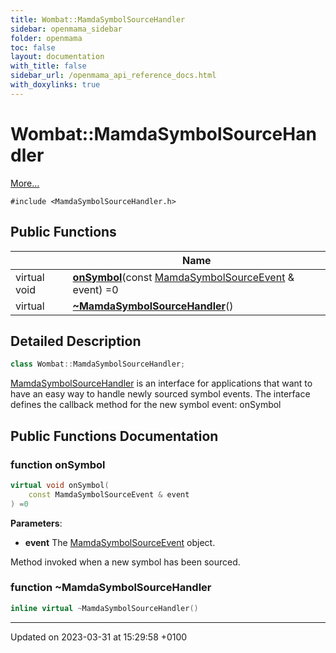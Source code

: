 ```yaml
---
title: Wombat::MamdaSymbolSourceHandler
sidebar: openmama_sidebar
folder: openmama
toc: false
layout: documentation
with_title: false
sidebar_url: /openmama_api_reference_docs.html
with_doxylinks: true
---
```


# Wombat::MamdaSymbolSourceHandler



 [More...](#detailed-description)


`#include <MamdaSymbolSourceHandler.h>`

## Public Functions

|                | Name           |
| -------------- | -------------- |
| virtual void | **[onSymbol](classWombat_1_1MamdaSymbolSourceHandler.html#function-onsymbol)**(const [MamdaSymbolSourceEvent](classWombat_1_1MamdaSymbolSourceEvent.html) & event) =0 |
| virtual | **[~MamdaSymbolSourceHandler](classWombat_1_1MamdaSymbolSourceHandler.html#function-~mamdasymbolsourcehandler)**() |

## Detailed Description

```cpp
class Wombat::MamdaSymbolSourceHandler;
```


[MamdaSymbolSourceHandler](classWombat_1_1MamdaSymbolSourceHandler.html) is an interface for applications that want to have an easy way to handle newly sourced symbol events. The interface defines the callback method for the new symbol event: onSymbol 

## Public Functions Documentation

### function onSymbol

```cpp
virtual void onSymbol(
    const MamdaSymbolSourceEvent & event
) =0
```


**Parameters**: 

  * **event** The [MamdaSymbolSourceEvent](classWombat_1_1MamdaSymbolSourceEvent.html) object. 


Method invoked when a new symbol has been sourced.


### function ~MamdaSymbolSourceHandler

```cpp
inline virtual ~MamdaSymbolSourceHandler()
```


-------------------------------

Updated on 2023-03-31 at 15:29:58 +0100